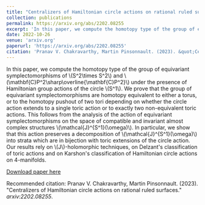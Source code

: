 ```yaml
---
title: "Centralizers of Hamiltonian circle actions on rational ruled surfaces"
collection: publications
permalink: https://arxiv.org/abs/2202.08255
excerpt: 'In this paper, we compute the homotopy type of the group of equivariant symplectomorphisms of \\(S^2\times S^2\\) and \\(\mathbf{C}P^2\sharp\overline{\mathbf{C}P^2}\\) under the presence of Hamiltonian group actions of the circle \\(S^1\\). We prove that the group of equivariant symplectomorphisms are homotopy equivalent to either a torus, or to the homotopy pushout of two tori depending on whether the circle action extends to a single toric action or to exactly two non-equivalent toric actions.'
date: 2022-10-26
venue: 'arxiv.org'
paperurl: 'https://arxiv.org/abs/2202.08255'
citation: 'Pranav V. Chakravarthy, Martin Pinsonnault. (2023). &quot;Centralizers of Hamiltonian circle actions on rational ruled surfaces.&quot; <i>arxiv:2202.08255 </i>.'
---
```

In this paper, we compute the homotopy type of the group of equivariant symplectomorphisms of \\(S^2\times S^2\\) and \\(\mathbf{C}P^2\sharp\overline{\mathbf{C}P^2}\\) under the presence of Hamiltonian group actions of the circle \\(S^1\\). We prove that the group of equivariant symplectomorphisms are homotopy equivalent to either a torus, or to the homotopy pushout of two tori depending on whether the circle action extends to a single toric action or to exactly two non-equivalent toric actions. This follows from the analysis of the action of equivariant symplectomorphisms on the space of compatible and invariant almost complex structures \\(\mathcal{J}^{S^1}(\omega)\\). In particular, we show that this action preserves a decomposition of \\(\mathcal{J}^{S^1}(\omega)\\) into strata which are in bijection with toric extensions of the circle action. Our results rely on \\(J\\)-holomorphic techniques, on Delzant's classification of toric actions and on Karshon's classification of Hamiltonian circle actions on 4-manifolds.

[Download paper here](https://arxiv.org/abs/2202.08255)

Recommended citation: Pranav V. Chakravarthy, Martin Pinsonnault. (2023). &quot;Centralizers of Hamiltonian circle actions on rational ruled surfaces.&quot; <i>arxiv:2202.08255</i>.
